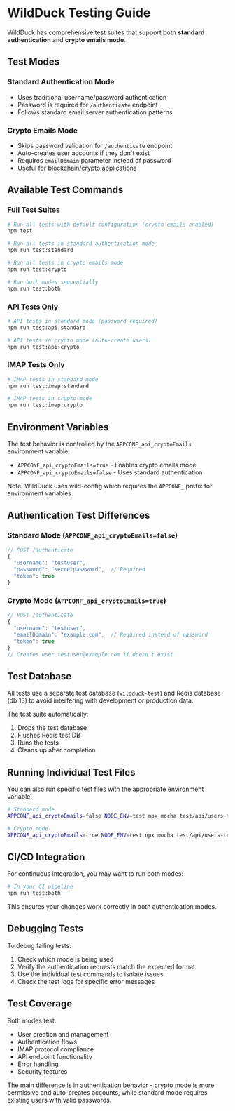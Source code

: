 # WildDuck Testing Guide

WildDuck has comprehensive test suites that support both **standard authentication** and **crypto emails mode**.

## Test Modes

### Standard Authentication Mode
- Uses traditional username/password authentication
- Password is required for `/authenticate` endpoint
- Follows standard email server authentication patterns

### Crypto Emails Mode
- Skips password validation for `/authenticate` endpoint
- Auto-creates user accounts if they don't exist
- Requires `emailDomain` parameter instead of password
- Useful for blockchain/crypto applications

## Available Test Commands

### Full Test Suites

```bash
# Run all tests with default configuration (crypto emails enabled)
npm test

# Run all tests in standard authentication mode
npm run test:standard

# Run all tests in crypto emails mode
npm run test:crypto

# Run both modes sequentially
npm run test:both
```

### API Tests Only

```bash
# API tests in standard mode (password required)
npm run test:api:standard

# API tests in crypto mode (auto-create users)
npm run test:api:crypto
```

### IMAP Tests Only

```bash
# IMAP tests in standard mode
npm run test:imap:standard

# IMAP tests in crypto mode
npm run test:imap:crypto
```

## Environment Variables

The test behavior is controlled by the `APPCONF_api_cryptoEmails` environment variable:

- `APPCONF_api_cryptoEmails=true` - Enables crypto emails mode
- `APPCONF_api_cryptoEmails=false` - Uses standard authentication

Note: WildDuck uses wild-config which requires the `APPCONF_` prefix for environment variables.

## Authentication Test Differences

### Standard Mode (`APPCONF_api_cryptoEmails=false`)

```javascript
// POST /authenticate
{
  "username": "testuser",
  "password": "secretpassword",  // Required
  "token": true
}
```

### Crypto Mode (`APPCONF_api_cryptoEmails=true`)

```javascript
// POST /authenticate
{
  "username": "testuser",
  "emailDomain": "example.com",  // Required instead of password
  "token": true
}
// Creates user testuser@example.com if doesn't exist
```

## Test Database

All tests use a separate test database (`wildduck-test`) and Redis database (db 13) to avoid interfering with development or production data.

The test suite automatically:
1. Drops the test database
2. Flushes Redis test DB
3. Runs the tests
4. Cleans up after completion

## Running Individual Test Files

You can also run specific test files with the appropriate environment variable:

```bash
# Standard mode
APPCONF_api_cryptoEmails=false NODE_ENV=test npx mocha test/api/users-test.js

# Crypto mode
APPCONF_api_cryptoEmails=true NODE_ENV=test npx mocha test/api/users-test.js
```

## CI/CD Integration

For continuous integration, you may want to run both modes:

```bash
# In your CI pipeline
npm run test:both
```

This ensures your changes work correctly in both authentication modes.

## Debugging Tests

To debug failing tests:

1. Check which mode is being used
2. Verify the authentication requests match the expected format
3. Use the individual test commands to isolate issues
4. Check the test logs for specific error messages

## Test Coverage

Both modes test:
- User creation and management
- Authentication flows
- IMAP protocol compliance
- API endpoint functionality
- Error handling
- Security features

The main difference is in authentication behavior - crypto mode is more permissive and auto-creates accounts, while standard mode requires existing users with valid passwords.